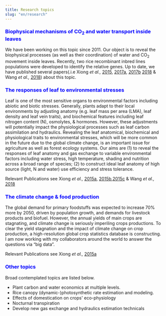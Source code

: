```yaml
---
title: Research topics
slug: "en/research"
---
```


  

### <span style = "color:blue"> Biophysical mechanisms of CO<sub>2</sub> and water transport inside leaves </span>

We have been working on this topic since 2011. Our object is to reveal the biophysical processes (as well as their coordination) of water and CO<sub>2</sub> movement inside leaves. Recently, two rice recombinant inbred lines populations were developed to identify the relative genes. Up to date, we have published several papers(.i.e Xiong _et al.,_ [2015](https://doi.org/10.1093/jxb/eru434), [2017a](https://doi.org/10.1111/nph.14186), [2017b](https://doi.org/10.1038/s41598-017-06460-0) [2018](https://doi.org/10.1111/pce.13111) & Wang _et al.,_ [2018](https://doi.org/10.1093/jxb/ery188)) about this topic. 



### <span style = "color:blue"> The responses of leaf to environmental stresses </span>

Leaf is one of the most sensitive organs to environmental factors including abiotic and biotic stresses. Generally, plants adapt to their local environments by adjusting anatomy (e.g. leaf mass per area (LMA), leaf density and leaf vein traits), and biochemical features including leaf nitrogen content (N), osmolytes, & hormones. However, these adjustments will potentially impact the physiological processes such as leaf carbon assimilation and hydraulics. Revealing the leaf anatomical, biochemical and physiological traits to environmental stresses, which will be more common in the future due to the global climate change, is an important issue for agriculture as well as forest ecology systems. Our aims are (1) to reveal the responses of leaf anatomy and gas exchange to variable environmental factors including water stress, high temperature, shading and nutrition across a broad range of species; (2) to construct ideal leaf anatomy of high source (light, N and water) use efficiency and stress tolerance. 

Relevant Publications see Xiong _et al.,_ [2015a](https://doi.org/10.1111/pce.12558), [2015b](https://doi.org/10.1038/srep13389),[2015c](http://doi.org/10.1071/FP14166) & Wang _et al.,_ [2018](http://doi.org/10.1111/ppl.12653)




### <span style = "color:blue"> The climate change & food production </span>

The global demand for primary foodstuffs was expected to increase 70% more by 2050, driven by population growth, and demands for livestock products and biofuel. However, the annual yields of main crops are stagnating, and climate change is seriously imperiling crops productions. To clear the yield stagnation and the impact of climate change on crop production, a high-resolution global crop statistics database is constructing. I am now working with my collaborators around the world to answer the questions via “big data”.

Relevant Publications see Xiong _et al.,_ [2015a](https://doi.org/10.1016/j.envexpbot.2017.06.007)


### <span style = "color:blue"> Other topics </span>

Broad contemplated topics are listed below. 

- Plant carbon and water economics at multiple levels.  
- Rice canopy (dynamic-)photosynthetic rate estimation and modeling.   
- Effects of domestication on crops' eco-physiology   
- Nocturnal transpiration    
- Develop new gas exchange and hydraulics estimation technicals



</br>

